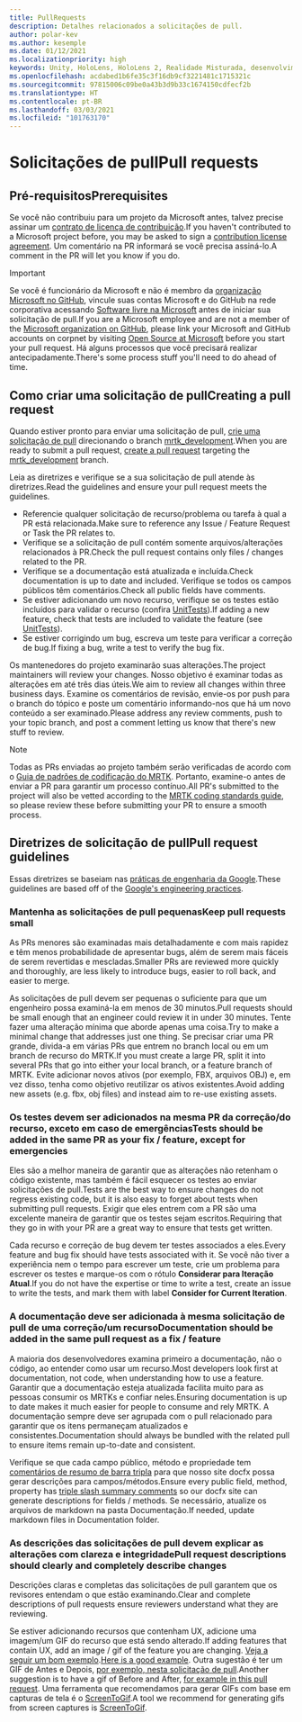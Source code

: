 ```yaml
---
title: PullRequests
description: Detalhes relacionados a solicitações de pull.
author: polar-kev
ms.author: kesemple
ms.date: 01/12/2021
ms.localizationpriority: high
keywords: Unity, HoloLens, HoloLens 2, Realidade Misturada, desenvolvimento, MRTK, PR,
ms.openlocfilehash: acdabed1b6fe35c3f16db9cf3221481c1715321c
ms.sourcegitcommit: 97815006c09be0a43b3d9b33c1674150cdfecf2b
ms.translationtype: HT
ms.contentlocale: pt-BR
ms.lasthandoff: 03/03/2021
ms.locfileid: "101763170"
---
```

# <a name="pull-requests"></a><span data-ttu-id="52dcc-104">Solicitações de pull</span><span class="sxs-lookup"><span data-stu-id="52dcc-104">Pull requests</span></span>

## <a name="prerequisites"></a><span data-ttu-id="52dcc-105">Pré-requisitos</span><span class="sxs-lookup"><span data-stu-id="52dcc-105">Prerequisites</span></span>

<span data-ttu-id="52dcc-106">Se você não contribuiu para um projeto da Microsoft antes, talvez precise assinar um [contrato de licença de contribuição](https://cla.microsoft.com/).</span><span class="sxs-lookup"><span data-stu-id="52dcc-106">If you haven't contributed to a Microsoft project before, you may be asked to sign a [contribution license agreement](https://cla.microsoft.com/).</span></span>
<span data-ttu-id="52dcc-107">Um comentário na PR informará se você precisa assiná-lo.</span><span class="sxs-lookup"><span data-stu-id="52dcc-107">A comment in the PR will let you know if you do.</span></span>

> [!IMPORTANT]
> <span data-ttu-id="52dcc-108">Se você é funcionário da Microsoft e não é membro da [organização Microsoft no GitHub](https://github.com/Microsoft), vincule suas contas Microsoft e do GitHub na rede corporativa acessando [Software livre na Microsoft](https://opensource.microsoft.com/) antes de iniciar sua solicitação de pull.</span><span class="sxs-lookup"><span data-stu-id="52dcc-108">If you are a Microsoft employee and are not a member of the [Microsoft organization on GitHub](https://github.com/Microsoft), please link your Microsoft and GitHub accounts on corpnet by visiting [Open Source at Microsoft](https://opensource.microsoft.com/) before you start your pull request.</span></span> <span data-ttu-id="52dcc-109">Há alguns processos que você precisará realizar antecipadamente.</span><span class="sxs-lookup"><span data-stu-id="52dcc-109">There's some process stuff you'll need to do ahead of time.</span></span>

## <a name="creating-a-pull-request"></a><span data-ttu-id="52dcc-110">Como criar uma solicitação de pull</span><span class="sxs-lookup"><span data-stu-id="52dcc-110">Creating a pull request</span></span>

<span data-ttu-id="52dcc-111">Quando estiver pronto para enviar uma solicitação de pull, [crie uma solicitação de pull](https://github.com/microsoft/MixedRealityToolkit-Unity/compare/mrtk_development...mrtk_development?expand=1) direcionando o branch [mrtk_development](https://github.com/microsoft/mixedrealitytoolkit-unity/tree/mrtk_development).</span><span class="sxs-lookup"><span data-stu-id="52dcc-111">When you are ready to submit a pull request, [create a pull request](https://github.com/microsoft/MixedRealityToolkit-Unity/compare/mrtk_development...mrtk_development?expand=1) targeting the [mrtk_development](https://github.com/microsoft/mixedrealitytoolkit-unity/tree/mrtk_development) branch.</span></span>

<span data-ttu-id="52dcc-112">Leia as diretrizes e verifique se a sua solicitação de pull atende às diretrizes.</span><span class="sxs-lookup"><span data-stu-id="52dcc-112">Read the guidelines and ensure your pull request meets the guidelines.</span></span>

* <span data-ttu-id="52dcc-113">Referencie qualquer solicitação de recurso/problema ou tarefa à qual a PR está relacionada.</span><span class="sxs-lookup"><span data-stu-id="52dcc-113">Make sure to reference any Issue / Feature Request or Task the PR relates to.</span></span>
* <span data-ttu-id="52dcc-114">Verifique se a solicitação de pull contém somente arquivos/alterações relacionados à PR.</span><span class="sxs-lookup"><span data-stu-id="52dcc-114">Check the pull request contains only files / changes related to the PR.</span></span>
* <span data-ttu-id="52dcc-115">Verifique se a documentação está atualizada e incluída.</span><span class="sxs-lookup"><span data-stu-id="52dcc-115">Check documentation is up to date and included.</span></span> <span data-ttu-id="52dcc-116">Verifique se todos os campos públicos têm comentários.</span><span class="sxs-lookup"><span data-stu-id="52dcc-116">Check all public fields have comments.</span></span>
* <span data-ttu-id="52dcc-117">Se estiver adicionando um novo recurso, verifique se os testes estão incluídos para validar o recurso (confira [UnitTests](UnitTests.md)).</span><span class="sxs-lookup"><span data-stu-id="52dcc-117">If adding a new feature, check that tests are included to validate the feature (see [UnitTests](UnitTests.md)).</span></span>
* <span data-ttu-id="52dcc-118">Se estiver corrigindo um bug, escreva um teste para verificar a correção de bug.</span><span class="sxs-lookup"><span data-stu-id="52dcc-118">If fixing a bug, write a test to verify the bug fix.</span></span>

<span data-ttu-id="52dcc-119">Os mantenedores do projeto examinarão suas alterações.</span><span class="sxs-lookup"><span data-stu-id="52dcc-119">The project maintainers will review your changes.</span></span> <span data-ttu-id="52dcc-120">Nosso objetivo é examinar todas as alterações em até três dias úteis.</span><span class="sxs-lookup"><span data-stu-id="52dcc-120">We aim to review all changes within three business days.</span></span> <span data-ttu-id="52dcc-121">Examine os comentários de revisão, envie-os por push para o branch do tópico e poste um comentário informando-nos que há um novo conteúdo a ser examinado.</span><span class="sxs-lookup"><span data-stu-id="52dcc-121">Please address any review comments, push to your topic branch, and post a comment letting us know that there's new stuff to review.</span></span>

> [!NOTE]
> <span data-ttu-id="52dcc-122">Todas as PRs enviadas ao projeto também serão verificadas de acordo com o [Guia de padrões de codificação do MRTK](CodingGuidelines.md). Portanto, examine-o antes de enviar a PR para garantir um processo contínuo.</span><span class="sxs-lookup"><span data-stu-id="52dcc-122">All PR's submitted to the project will also be vetted according to the [MRTK coding standards guide](CodingGuidelines.md), so please review these before submitting your PR to ensure a smooth process.</span></span>

## <a name="pull-request-guidelines"></a><span data-ttu-id="52dcc-123">Diretrizes de solicitação de pull</span><span class="sxs-lookup"><span data-stu-id="52dcc-123">Pull request guidelines</span></span>

<span data-ttu-id="52dcc-124">Essas diretrizes se baseiam nas [práticas de engenharia da Google](https://google.github.io/eng-practices/review/developer/small-cls.html).</span><span class="sxs-lookup"><span data-stu-id="52dcc-124">These guidelines are based off of the [Google's engineering practices](https://google.github.io/eng-practices/review/developer/small-cls.html).</span></span>

### <a name="keep-pull-requests-small"></a><span data-ttu-id="52dcc-125">Mantenha as solicitações de pull pequenas</span><span class="sxs-lookup"><span data-stu-id="52dcc-125">Keep pull requests small</span></span>

<span data-ttu-id="52dcc-126">As PRs menores são examinadas mais detalhadamente e com mais rapidez e têm menos probabilidade de apresentar bugs, além de serem mais fáceis de serem revertidas e mescladas.</span><span class="sxs-lookup"><span data-stu-id="52dcc-126">Smaller PRs are reviewed more quickly and thoroughly, are less likely to introduce bugs, easier to roll back, and easier to merge.</span></span>

<span data-ttu-id="52dcc-127">As solicitações de pull devem ser pequenas o suficiente para que um engenheiro possa examiná-la em menos de 30 minutos.</span><span class="sxs-lookup"><span data-stu-id="52dcc-127">Pull requests should be small enough that an engineer could review it in under 30 minutes.</span></span> <span data-ttu-id="52dcc-128">Tente fazer uma alteração mínima que aborde apenas uma coisa.</span><span class="sxs-lookup"><span data-stu-id="52dcc-128">Try to make a minimal change that addresses just one thing.</span></span> <span data-ttu-id="52dcc-129">Se precisar criar uma PR grande, divida-a em várias PRs que entrem no branch local ou em um branch de recurso do MRTK.</span><span class="sxs-lookup"><span data-stu-id="52dcc-129">If you must create a large PR, split it into several PRs that go into either your local branch, or a feature branch of MRTK.</span></span> <span data-ttu-id="52dcc-130">Evite adicionar novos ativos (por exemplo, FBX, arquivos OBJ) e, em vez disso, tenha como objetivo reutilizar os ativos existentes.</span><span class="sxs-lookup"><span data-stu-id="52dcc-130">Avoid adding new assets (e.g. fbx, obj files) and instead aim to re-use existing assets.</span></span>

### <a name="tests-should-be-added-in-the-same-pr-as-your-fix--feature-except-for-emergencies"></a><span data-ttu-id="52dcc-131">Os testes devem ser adicionados na mesma PR da correção/do recurso, exceto em caso de emergências</span><span class="sxs-lookup"><span data-stu-id="52dcc-131">Tests should be added in the same PR as your fix / feature, except for emergencies</span></span>

<span data-ttu-id="52dcc-132">Eles são a melhor maneira de garantir que as alterações não retenham o código existente, mas também é fácil esquecer os testes ao enviar solicitações de pull.</span><span class="sxs-lookup"><span data-stu-id="52dcc-132">Tests are the best way to ensure changes do not regress existing code, but it is also easy to forget about tests when submitting pull requests.</span></span> <span data-ttu-id="52dcc-133">Exigir que eles entrem com a PR são uma excelente maneira de garantir que os testes sejam escritos.</span><span class="sxs-lookup"><span data-stu-id="52dcc-133">Requiring that they go in with your PR are a great way to ensure that tests get written.</span></span>

<span data-ttu-id="52dcc-134">Cada recurso e correção de bug devem ter testes associados a eles.</span><span class="sxs-lookup"><span data-stu-id="52dcc-134">Every feature and bug fix should have tests associated with it.</span></span> <span data-ttu-id="52dcc-135">Se você não tiver a experiência nem o tempo para escrever um teste, crie um problema para escrever os testes e marque-os com o rótulo **Considerar para Iteração Atual**.</span><span class="sxs-lookup"><span data-stu-id="52dcc-135">If you do not have the expertise or time to write a test, create an issue to write the tests, and mark them with label **Consider for Current Iteration**.</span></span>

### <a name="documentation-should-be-added-in-the-same-pull-request-as-a-fix--feature"></a><span data-ttu-id="52dcc-136">A documentação deve ser adicionada à mesma solicitação de pull de uma correção/um recurso</span><span class="sxs-lookup"><span data-stu-id="52dcc-136">Documentation should be added in the same pull request as a fix / feature</span></span>

<span data-ttu-id="52dcc-137">A maioria dos desenvolvedores examina primeiro a documentação, não o código, ao entender como usar um recurso.</span><span class="sxs-lookup"><span data-stu-id="52dcc-137">Most developers look first at documentation, not code, when understanding how to use a feature.</span></span> <span data-ttu-id="52dcc-138">Garantir que a documentação esteja atualizada facilita muito para as pessoas consumir os MRTKs e confiar neles.</span><span class="sxs-lookup"><span data-stu-id="52dcc-138">Ensuring documentation is up to date makes it much easier for people to consume and rely MRTK.</span></span>  <span data-ttu-id="52dcc-139">A documentação sempre deve ser agrupada com o pull relacionado para garantir que os itens permaneçam atualizados e consistentes.</span><span class="sxs-lookup"><span data-stu-id="52dcc-139">Documentation should always be bundled with the related pull to ensure items remain up-to-date and consistent.</span></span>

<span data-ttu-id="52dcc-140">Verifique se que cada campo público, método e propriedade tem [comentários de resumo de barra tripla](https://dotnet.github.io/docfx/spec/triple_slash_comments_spec.html) para que nosso site docfx possa gerar descrições para campos/métodos.</span><span class="sxs-lookup"><span data-stu-id="52dcc-140">Ensure every public field, method, property has [triple slash summary comments](https://dotnet.github.io/docfx/spec/triple_slash_comments_spec.html) so our docfx site can generate descriptions for fields / methods.</span></span> <span data-ttu-id="52dcc-141">Se necessário, atualize os arquivos de markdown na pasta Documentação.</span><span class="sxs-lookup"><span data-stu-id="52dcc-141">If needed, update markdown files in Documentation folder.</span></span>

### <a name="pull-request-descriptions-should-clearly-and-completely-describe-changes"></a><span data-ttu-id="52dcc-142">As descrições das solicitações de pull devem explicar as alterações com clareza e integridade</span><span class="sxs-lookup"><span data-stu-id="52dcc-142">Pull request descriptions should clearly and completely describe changes</span></span>

<span data-ttu-id="52dcc-143">Descrições claras e completas das solicitações de pull garantem que os revisores entendam o que estão examinando.</span><span class="sxs-lookup"><span data-stu-id="52dcc-143">Clear and complete descriptions of pull requests ensure reviewers understand what they are reviewing.</span></span>

<span data-ttu-id="52dcc-144">Se estiver adicionando recursos que contenham UX, adicione uma imagem/um GIF do recurso que está sendo alterado.</span><span class="sxs-lookup"><span data-stu-id="52dcc-144">If adding features that contain UX, add an image / gif of the feature you are changing.</span></span> <span data-ttu-id="52dcc-145">[Veja a seguir um bom exemplo](https://github.com/microsoft/MixedRealityToolkit-Unity/pull/4532).</span><span class="sxs-lookup"><span data-stu-id="52dcc-145">[Here is a good example](https://github.com/microsoft/MixedRealityToolkit-Unity/pull/4532).</span></span> <span data-ttu-id="52dcc-146">Outra sugestão é ter um GIF de Antes e Depois, [por exemplo, nesta solicitação de pull](https://github.com/microsoft/MixedRealityToolkit-Unity/pull/5896).</span><span class="sxs-lookup"><span data-stu-id="52dcc-146">Another suggestion is to have a gif of Before and After, [for example in this pull request](https://github.com/microsoft/MixedRealityToolkit-Unity/pull/5896).</span></span> <span data-ttu-id="52dcc-147">Uma ferramenta que recomendamos para gerar GIFs com base em capturas de tela é o [ScreenToGif](https://www.screentogif.com/).</span><span class="sxs-lookup"><span data-stu-id="52dcc-147">A tool we recommend for generating gifs from screen captures is [ScreenToGif](https://www.screentogif.com/).</span></span>
